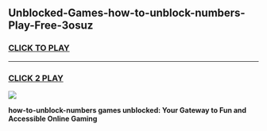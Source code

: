 
## Unblocked-Games-how-to-unblock-numbers-Play-Free-3osuz
<h3>
<a href="https://premium76.site?title=how-to-unblock-numbers&ref=12A">CLICK TO PLAY</a></h3>
<hr>

<h3>
<a href="https://premium76.site?title=how-to-unblock-numbers&ref=12A">CLICK 2 PLAY</a>
  
</h3>

<a href="https://premium76.site?title=how-to-unblock-numbers&ref=12A"><img src="https://clearcache.store/games.png"></a>


**how-to-unblock-numbers games unblocked: Your Gateway to Fun and Accessible Online Gaming**

